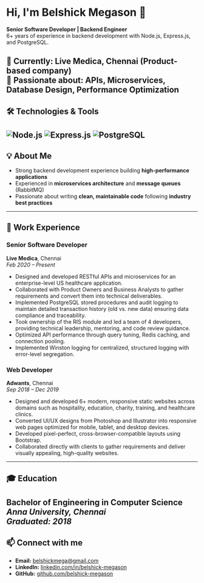 # Hi, I'm Belshick Megason 👋

**Senior Software Developer | Backend Engineer**  
6+ years of experience in backend development with Node.js, Express.js, and PostgreSQL.  

🏢 **Currently:** Live Medica, Chennai (Product-based company)  
🌱 **Passionate about:** APIs, Microservices, Database Design, Performance Optimization 
---
## 🛠 Technologies & Tools

![Node.js](https://img.shields.io/badge/Node.js-339933?style=for-the-badge&logo=node.js&logoColor=white)
![Express.js](https://img.shields.io/badge/Express.js-000000?style=for-the-badge&logo=express&logoColor=white)
![PostgreSQL](https://img.shields.io/badge/PostgreSQL-336791?style=for-the-badge&logo=postgresql&logoColor=white)
---
## 💡 About Me
- Strong backend development experience building **high-performance applications**  
- Experienced in **microservices architecture** and **message queues** (RabbitMQ)  
- Passionate about writing **clean, maintainable code** following **industry best practices**  
---
## 💼 Work Experience

### Senior Software Developer
**Live Medica**, Chennai  
*Feb 2020 – Present*
- Designed and developed RESTful APIs and microservices for an enterprise-level US healthcare application.
- Collaborated with Product Owners and Business Analysts to gather requirements and convert them into technical deliverables.
- Implemented PostgreSQL stored procedures and audit logging to maintain detailed transaction history (old vs. new data) ensuring data compliance and traceability.
- Took ownership of the RIS module and led a team of 4 developers, providing technical leadership, mentoring, and code review guidance.
- Optimized API performance through query tuning, Redis caching, and connection pooling.
- Implemented Winston logging for centralized, structured logging with error-level segregation.

### Web Developer
**Adwants**, Chennai  
*Sep 2018 – Dec 2019*
- Designed and developed 6+ modern, responsive static websites across domains such as hospitality, education, charity, training, and healthcare clinics.
- Converted UI/UX designs from Photoshop and Illustrator into responsive web pages optimized for mobile, tablet, and desktop devices.
- Developed pixel-perfect, cross-browser-compatible layouts using Bootstrap.
- Collaborated directly with clients to gather requirements and deliver visually appealing, high-quality websites.
---
## 🎓 Education

**Bachelor of Engineering in Computer Science**  
*Anna University, Chennai*  
*Graduated: 2018*
---
## 📫 Connect with me
- **Email:** belshickmega@gmail.com
- **LinkedIn:** [linkedin.com/in/belshick-megason](https://www.linkedin.com/in/belshick-megason/)
- **GitHub:** [github.com/belshick-megason](https://github.com/belshick-megason)

